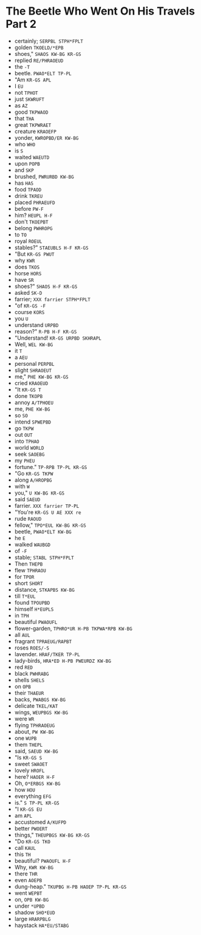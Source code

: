 # The Beetle Who Went On His Travels Part 2

* certainly; `SERPBL STPH*FPLT`
* golden `TKOELD/*EPB`
* shoes," `SHAOS KW-BG KR-GS`
* replied `RE/PHRAOEUD`
* the `-T`
* beetle. `PWAO*ELT TP-PL`
* "Am `KR-GS APL`
* I `EU`
* not `TPHOT`
* just `SKWRUFT`
* as `AZ`
* good `TKPWAOD`
* that `THA`
* great `TKPWRAET`
* creature `KRAOEFP`
* yonder, `KWROPBD/ER KW-BG`
* who `WHO`
* is `S`
* waited `WAEUTD`
* upon `POPB`
* and `SKP`
* brushed, `PWRURBD KW-BG`
* has `HAS`
* food `TPAOD`
* drink `TKREU`
* placed `PHRAEUFD`
* before `PW-F`
* him? `HEUPL H-F`
* don't `TKOEPBT`
* belong `PWHROPG`
* to `TO`
* royal `ROEUL`
* stables?" `STAEUBLS H-F KR-GS`
* "But `KR-GS PWUT`
* why `KWR`
* does `TKOS`
* horse `HORS`
* have `SR`
* shoes?" `SHAOS H-F KR-GS`
* asked `SK-D`
* farrier; `XXX farrier STPH*FPLT`
* "of `KR-GS -F`
* course `KORS`
* you `U`
* understand `URPBD`
* reason?" `R-PB H-F KR-GS`
* "Understand! `KR-GS URPBD SKHRAPL`
* Well, `WEL KW-BG`
* it `T`
* a `AEU`
* personal `PERPBL`
* slight `SHRAOEUT`
* me," `PHE KW-BG KR-GS`
* cried `KRAOEUD`
* "It `KR-GS T`
* done `TKOPB`
* annoy `A/TPHOEU`
* me, `PHE KW-BG`
* so `SO`
* intend `SPWEPBD`
* go `TKPW`
* out `OUT`
* into `TPHAO`
* world `WORLD`
* seek `SAOEBG`
* my `PHEU`
* fortune." `TP-RPB TP-PL KR-GS`
* "Go `KR-GS TKPW`
* along `A/HROPBG`
* with `W`
* you," `U KW-BG KR-GS`
* said `SAEUD`
* farrier. `XXX farrier TP-PL`
* "You're `KR-GS U AE XXX re`
* rude `RAOUD`
* fellow," `TPO*EUL KW-BG KR-GS`
* beetle, `PWAO*ELT KW-BG`
* he `E`
* walked `WAUBGD`
* of `-F`
* stable; `STABL STPH*FPLT`
* Then `THEPB`
* flew `TPHRAOU`
* for `TPOR`
* short `SHORT`
* distance, `STKAPBS KW-BG`
* till `T*EUL`
* found `TPOUPBD`
* himself `H*EUPLS`
* in `TPH`
* beautiful `PWAOUFL`
* flower-garden, `TPHRO*UR H-PB TKPWA*RPB KW-BG`
* all `AUL`
* fragrant `TPRAEUG/RAPBT`
* roses `ROES/-S`
* lavender. `HRAF/TKER TP-PL`
* lady-birds, `HRA*ED H-PB PWEURDZ KW-BG`
* red `RED`
* black `PWHRABG`
* shells `SHELS`
* on `OPB`
* their `THAEUR`
* backs, `PWABGS KW-BG`
* delicate `TKEL/KAT`
* wings, `WEUPBGS KW-BG`
* were `WR`
* flying `TPHRAOEUG`
* about, `PW KW-BG`
* one `WUPB`
* them `THEPL`
* said, `SAEUD KW-BG`
* "Is `KR-GS S`
* sweet `SWAOET`
* lovely `HROFL`
* here? `HAOER H-F`
* Oh, `O*ERBGS KW-BG`
* how `HOU`
* everything `EFG`
* is." `S TP-PL KR-GS`
* "I `KR-GS EU`
* am `APL`
* accustomed `A/KUFPD`
* better `PWOERT`
* things," `THEUPBGS KW-BG KR-GS`
* "Do `KR-GS TKO`
* call `KAUL`
* this `TH`
* beautiful? `PWAOUFL H-F`
* Why, `KWR KW-BG`
* there `THR`
* even `AOEPB`
* dung-heap." `TKUPBG H-PB HAOEP TP-PL KR-GS`
* went `WEPBT`
* on, `OPB KW-BG`
* under `*UPBD`
* shadow `SHO*EUD`
* large `HRARPBLG`
* haystack `HA*EU/STABG`

